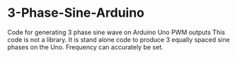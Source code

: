 # 3-Phase-Sine-Arduino
Code for generating 3 phase sine wave on Arduino Uno PWM outputs
This code is not a library.  It is stand alone code to produce 3 equally spaced sine phases on the Uno.  Frequency can accurately be set.
